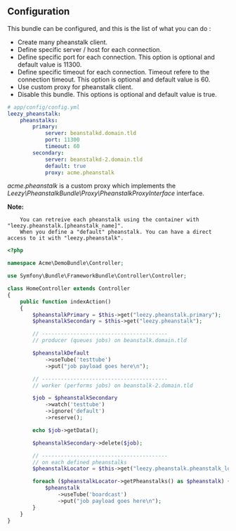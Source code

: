 ## Configuration

This bundle can be configured, and this is the list of what you can do :
* Create many pheanstalk client.
* Define specific server / host for each connection.
* Define specific port for each connection. This option is optional and default value is 11300.
* Define specific timeout for each connection. Timeout refere to the connection timeout. This option is optional and default value is 60.
* Use custom proxy for pheanstalk client.
* Disable this bundle. This options is optional and default value is true.

``` yaml
# app/config/config.yml
leezy_pheanstalk:
    pheanstalks:
        primary:
            server: beanstalkd.domain.tld
            port: 11300
            timeout: 60
        secondary:
            server: beanstalkd-2.domain.tld
            default: true
            proxy: acme.pheanstalk
```

*acme.pheanstalk* is a custom proxy which implements the *Leezy\PheanstalkBundle\Proxy\PheanstalkProxyInterface* interface.

**Note:**
```
    You can retreive each pheanstalk using the container with "leezy.pheanstalk.[pheanstalk_name]".
    When you define a "default" pheanstalk. You can have a direct access to it with "leezy.pheanstalk".
```

``` php
<?php

namespace Acme\DemoBundle\Controller;

use Symfony\Bundle\FrameworkBundle\Controller\Controller;

class HomeController extends Controller
{
    public function indexAction()
    {
        $pheanstalkPrimary = $this->get("leezy.pheanstalk.primary");
        $pheanstalkSecondary = $this->get("leezy.pheanstalk");

        // ----------------------------------------
        // producer (queues jobs) on beanstalk.domain.tld

        $pheanstalkDefault
            ->useTube('testtube')
            ->put("job payload goes here\n");

        // ----------------------------------------
        // worker (performs jobs) on beanstalk-2.domain.tld

        $job = $pheanstalkSecondary
            ->watch('testtube')
            ->ignore('default')
            ->reserve();

        echo $job->getData();

        $pheanstalkSecondary->delete($job);

        // ----------------------------------------
        // on each defined pheanstalks
        $pheanstalkLocator = $this->get("leezy.pheanstalk.pheanstalk_locator");

        foreach ($pheanstalkLocator->getPheanstalks() as $pheanstalk) {
            $pheanstalk
                ->useTube('boardcast')
                ->put("job payload goes here\n");
        }
    }
}
```
